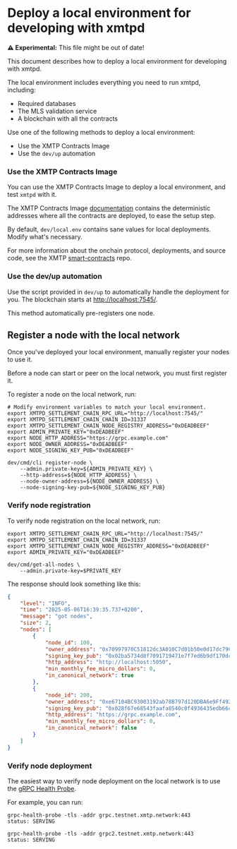 # Deploy a local environment for developing with xmtpd

**⚠️ Experimental:** This file might be out of date!

This document describes how to deploy a local environment for developing with xmtpd.

The local environment includes everything you need to run xmtpd, including:

- Required databases
- The MLS validation service
- A blockchain with all the contracts

Use one of the following methods to deploy a local environment:

- Use the XMTP Contracts Image
- Use the `dev/up` automation

### Use the XMTP Contracts Image

You can use the XMTP Contracts Image to deploy a local environment, and test `xmtpd` with it. 

The XMTP Contracts Image [documentation](https://github.com/xmtp/smart-contracts/blob/main/doc/xmtp-contracts-image.md#using-the-image) contains the deterministic addresses where all the contracts are deployed, to ease the setup step.

By default, `dev/local.env` contains sane values for local deployments. Modify what's necessary.

For more information about the onchain protocol, deployments, and source code, see the XMTP [smart-contracts](https://github.com/xmtp/smart-contracts) repo.

### Use the dev/up automation

Use the script provided in `dev/up` to automatically handle the deployment for you. The blockchain starts at <http://localhost:7545/>.

This method automatically pre-registers one node.

## Register a node with the local network

Once you've deployed your local environment, manually register your nodes to use it.

Before a node can start or peer on the local network, you must first register it.

To register a node on the local network, run:

```shell
# Modify environment variables to match your local environment.
export XMTPD_SETTLEMENT_CHAIN_RPC_URL="http://localhost:7545/"
export XMTPD_SETTLEMENT_CHAIN_CHAIN_ID=31337
export XMTPD_SETTLEMENT_CHAIN_NODE_REGISTRY_ADDRESS="0xDEADBEEF"
export ADMIN_PRIVATE_KEY="0xDEADBEEF"
export NODE_HTTP_ADDRESS="https://grpc.example.com"
export NODE_OWNER_ADDRESS="0xDEADBEEF"
export NODE_SIGNING_KEY_PUB="0xDEADBEEF"

dev/cmd/cli register-node \
    --admin.private-key=${ADMIN_PRIVATE_KEY} \
    --http-address=${NODE_HTTP_ADDRESS} \
    --node-owner-address=${NODE_OWNER_ADDRESS} \
    --node-signing-key-pub=${NODE_SIGNING_KEY_PUB}
```

### Verify node registration

To verify node registration on the local network, run:

```shell
export XMTPD_SETTLEMENT_CHAIN_RPC_URL="http://localhost:7545/"
export XMTPD_SETTLEMENT_CHAIN_CHAIN_ID=31337
export XMTPD_SETTLEMENT_CHAIN_NODE_REGISTRY_ADDRESS="0xDEADBEEF"
export ADMIN_PRIVATE_KEY="0xDEADBEEF"

dev/cmd/get-all-nodes \
    --admin.private-key=$PRIVATE_KEY
```

The response should look something like this:

```json
{
	"level": "INFO",
	"time": "2025-05-06T16:39:35.737+0200",
	"message": "got nodes",
	"size": 2,
	"nodes": [
		{
			"node_id": 100,
			"owner_address": "0x70997970C51812dc3A010C7d01b50e0d17dc79C8",
			"signing_key_pub": "0x02ba5734d8f7091719471e7f7ed6b9df170dc70cc661ca05e688601ad984f068b0",
			"http_address": "http://localhost:5050",
			"min_monthly_fee_micro_dollars": 0,
			"in_canonical_network": true
		},
		{
			"node_id": 200,
			"owner_address": "0xe67104BC93003192ab78B797d120DBA6e9Ff4928",
			"signing_key_pub": "0x028f67e68543faafa8540c0f4936435edb66cd5b4f398853914cb066f905e6130f",
			"http_address": "https://grpc.example.com",
			"min_monthly_fee_micro_dollars": 0,
			"in_canonical_network": false
		}
	]
}
```

### Verify node deployment

The easiest way to verify node deployment on the local network is to use the [gRPC Health Probe](https://github.com/grpc-ecosystem/grpc-health-probe).

For example, you can run:

```shell
grpc-health-probe -tls -addr grpc.testnet.xmtp.network:443
status: SERVING
```

```shell
grpc-health-probe -tls -addr grpc2.testnet.xmtp.network:443
status: SERVING
```
